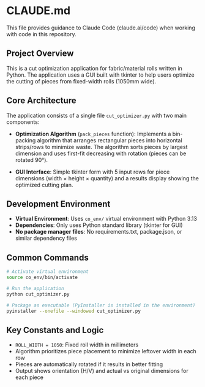 # CLAUDE.md

This file provides guidance to Claude Code (claude.ai/code) when working with code in this repository.

## Project Overview

This is a cut optimization application for fabric/material rolls written in Python. The application uses a GUI built with tkinter to help users optimize the cutting of pieces from fixed-width rolls (1050mm wide).

## Core Architecture

The application consists of a single file `cut_optimizer.py` with two main components:

- **Optimization Algorithm** (`pack_pieces` function): Implements a bin-packing algorithm that arranges rectangular pieces into horizontal strips/rows to minimize waste. The algorithm sorts pieces by largest dimension and uses first-fit decreasing with rotation (pieces can be rotated 90°).

- **GUI Interface**: Simple tkinter form with 5 input rows for piece dimensions (width × height × quantity) and a results display showing the optimized cutting plan.

## Development Environment

- **Virtual Environment**: Uses `co_env/` virtual environment with Python 3.13
- **Dependencies**: Only uses Python standard library (tkinter for GUI)
- **No package manager files**: No requirements.txt, package.json, or similar dependency files

## Common Commands

```bash
# Activate virtual environment
source co_env/bin/activate

# Run the application
python cut_optimizer.py

# Package as executable (PyInstaller is installed in the environment)
pyinstaller --onefile --windowed cut_optimizer.py
```

## Key Constants and Logic

- `ROLL_WIDTH = 1050`: Fixed roll width in millimeters
- Algorithm prioritizes piece placement to minimize leftover width in each row
- Pieces are automatically rotated if it results in better fitting
- Output shows orientation (H/V) and actual vs original dimensions for each piece
